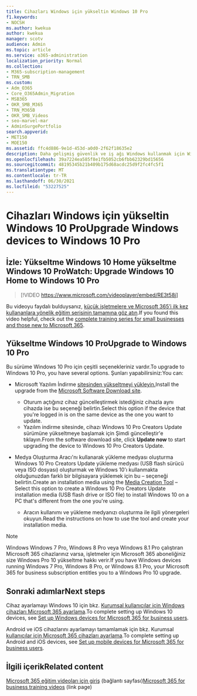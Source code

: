 ```yaml
---
title: Cihazları Windows için yükseltin Windows 10 Pro
f1.keywords:
- NOCSH
ms.author: kwekua
author: kwekua
manager: scotv
audience: Admin
ms.topic: article
ms.service: o365-administration
localization_priority: Normal
ms.collection:
- M365-subscription-management
- TRN_SMB
ms.custom:
- Adm_O365
- Core_O365Admin_Migration
- MSB365
- OKR_SMB_M365
- TRN_M365B
- OKR_SMB_Videos
- seo-marvel-mar
- AdminSurgePortfolio
search.appverid:
- MET150
- MOE150
ms.assetid: ffc4d886-9e1d-453d-a0d0-2f62f18635e2
description: Daha gelişmiş güvenlik ve iş ağı Windows kullanmak için Windows 10 Pro cihazlarınızı yükseltmenin yollarını keşfedin.
ms.openlocfilehash: 39a7224ea585f8e1fb5052cb6fbb62329bd15656
ms.sourcegitcommit: 48195345b21b409b175d68acdc25d9f2fc4fc5f1
ms.translationtype: MT
ms.contentlocale: tr-TR
ms.lasthandoff: 06/30/2021
ms.locfileid: "53227525"
---
```

# <a name="upgrade-windows-devices-to-windows-10-pro"></a><span data-ttu-id="0fd05-103">Cihazları Windows için yükseltin Windows 10 Pro</span><span class="sxs-lookup"><span data-stu-id="0fd05-103">Upgrade Windows devices to Windows 10 Pro</span></span>

## <a name="watch-upgrade-windows-10-home-to-windows-10-pro"></a><span data-ttu-id="0fd05-104">İzle: Yükseltme Windows 10 Home yükseltme Windows 10 Pro</span><span class="sxs-lookup"><span data-stu-id="0fd05-104">Watch: Upgrade Windows 10 Home to Windows 10 Pro</span></span>

> [!VIDEO https://www.microsoft.com/videoplayer/embed/RE3t58j]

<span data-ttu-id="0fd05-105">Bu videoyu faydalı bulduysanız, [küçük işletmelere ve Microsoft 365’i ilk kez kullananlara yönelik eğitim serisinin tamamına göz atın](../business-video/index.yml).</span><span class="sxs-lookup"><span data-stu-id="0fd05-105">If you found this video helpful, check out the [complete training series for small businesses and those new to Microsoft 365](../business-video/index.yml).</span></span>

## <a name="upgrade-to-windows-10-pro"></a><span data-ttu-id="0fd05-106">Yükseltme Windows 10 Pro</span><span class="sxs-lookup"><span data-stu-id="0fd05-106">Upgrade to Windows 10 Pro</span></span>

<span data-ttu-id="0fd05-107">Bu sürüme Windows 10 Pro için çeşitli seçenekleriniz vardır.</span><span class="sxs-lookup"><span data-stu-id="0fd05-107">To upgrade to Windows 10 Pro, you have several options.</span></span> <span data-ttu-id="0fd05-108">Şunları yapabilirsiniz:</span><span class="sxs-lookup"><span data-stu-id="0fd05-108">You can:</span></span>

- <span data-ttu-id="0fd05-109">Microsoft Yazılım İndirme [sitesinden yükseltmeyi yükleyin.](https://go.microsoft.com/fwlink/?LinkID=836951)</span><span class="sxs-lookup"><span data-stu-id="0fd05-109">Install the upgrade from the [Microsoft Software Download site](https://go.microsoft.com/fwlink/?LinkID=836951).</span></span>
  - <span data-ttu-id="0fd05-110">Oturum açtığınız cihaz güncelleştirmek istediğiniz cihazla aynı cihazda ise bu seçeneği belirtin.</span><span class="sxs-lookup"><span data-stu-id="0fd05-110">Select this option if the device that you're logged in is on the same device as the one you want to update.</span></span>
  - <span data-ttu-id="0fd05-111">Yazılım indirme sitesinde,  cihazı Windows 10 Pro Creators Update sürümüne yükseltmeye başlamak için Şimdi güncelleştir'e tıklayın.</span><span class="sxs-lookup"><span data-stu-id="0fd05-111">From the software download site, click **Update now** to start upgrading the device to Windows 10 Pro Creators Update.</span></span>

- <span data-ttu-id="0fd05-112">Medya Oluşturma Aracı'nı kullanarak yükleme medyası oluşturma Windows 10 Pro Creators Update yükleme medyası (USB flash sürücü veya ISO dosyası) oluşturmak ve Windows 10'ı kullanmakta olduğunuzdan farklı bir bilgisayara yüklemek için bu [](https://go.microsoft.com/fwlink/?LinkID=836960) &ndash; seçeneği belirtin.</span><span class="sxs-lookup"><span data-stu-id="0fd05-112">Create an installation media using the [Media Creation Tool](https://go.microsoft.com/fwlink/?LinkID=836960) &ndash; Select this option to create a Windows 10 Pro Creators Update installation media (USB flash drive or ISO file) to install Windows 10 on a PC that's different from the one you're using.</span></span>
  - <span data-ttu-id="0fd05-113">Aracın kullanımı ve yükleme medyanızı oluşturma ile ilgili yönergeleri okuyun.</span><span class="sxs-lookup"><span data-stu-id="0fd05-113">Read the instructions on how to use the tool and create your installation media.</span></span>

> [!NOTE]
> <span data-ttu-id="0fd05-114">Windows Windows 7 Pro, Windows 8 Pro veya Windows 8.1 Pro çalıştıran Microsoft 365 cihazlarınız varsa, işletmeler için Microsoft 365 aboneliğiniz size Windows Pro 10 yükseltme hakkı verir.</span><span class="sxs-lookup"><span data-stu-id="0fd05-114">If you have Windows devices running Windows 7 Pro, Windows 8 Pro, or Windows 8.1 Pro, your Microsoft 365 for business subscription entitles you to a Windows Pro 10 upgrade.</span></span>

## <a name="next-steps"></a><span data-ttu-id="0fd05-115">Sonraki adımlar</span><span class="sxs-lookup"><span data-stu-id="0fd05-115">Next steps</span></span>

<span data-ttu-id="0fd05-116">Cihaz ayarlamayı Windows 10 için bkz. [Kurumsal kullanıcılar için Windows cihazları Microsoft 365 ayarlama](set-up-windows-devices.md).</span><span class="sxs-lookup"><span data-stu-id="0fd05-116">To complete setting up Windows 10 devices, see [Set up Windows devices for Microsoft 365 for business users](set-up-windows-devices.md).</span></span>

<span data-ttu-id="0fd05-117">Android ve iOS cihazlarını ayarlamayı tamamlamak için bkz. Kurumsal [kullanıcılar için Microsoft 365 cihazları ayarlama](set-up-mobile-devices.md).</span><span class="sxs-lookup"><span data-stu-id="0fd05-117">To complete setting up Android and iOS devices, see [Set up mobile devices for Microsoft 365 for business users](set-up-mobile-devices.md).</span></span>

## <a name="related-content"></a><span data-ttu-id="0fd05-118">İlgili içerik</span><span class="sxs-lookup"><span data-stu-id="0fd05-118">Related content</span></span>

<span data-ttu-id="0fd05-119">[Microsoft 365 eğitim videoları için giriş](../business-video/index.yml) (bağlantı sayfası)</span><span class="sxs-lookup"><span data-stu-id="0fd05-119">[Microsoft 365 for business training videos](../business-video/index.yml) (link page)</span></span>
